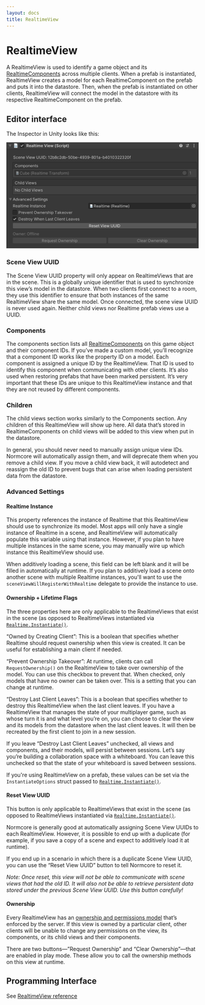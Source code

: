 ```yaml
---
layout: docs
title: RealtimeView
---
```

# RealtimeView

A RealtimeView is used to identify a game object and its [RealtimeComponents](./realtimecomponent.md) across multiple clients. When a prefab is instantiated, RealtimeView creates a model for each RealtimeComponent on the prefab and puts it into the datastore. Then, when the prefab is instantiated on other clients, RealtimeView will connect the model in the datastore with its respective RealtimeComponent on the prefab.

## Editor interface

The Inspector in Unity looks like this:

![](./assets/realtimeview.png "The RealtimeView inspector in Unity, with the Advanced Settings expanded.")

### Scene View UUID
The Scene View UUID property will only appear on RealtimeViews that are in the scene. This is a globally unique identifier that is used to synchronize this view’s model in the datastore. When two clients first connect to a room, they use this identifier to ensure that both instances of the same RealtimeView share the same model. Once connected, the scene view UUID is never used again. Neither child views nor Realtime prefab views use a UUID.

### Components
The components section lists all [RealtimeComponents](./realtimecomponent.md) on this game object and their component IDs. If you’ve made a custom model, you’ll recognize that a component ID works like the property ID on a model. Each component is assigned a unique ID by the RealtimeView. That ID is used to identify this component when communicating with other clients. It’s also used when restoring prefabs that have been marked persistent. It’s very important that these IDs are unique to this RealtimeView instance and that they are not reused by different components.

### Children
The child views section works similarly to the Components section. Any children of this RealtimeView will show up here. All data that’s stored in RealtimeComponents on child views will be added to this view when put in the datastore.

In general, you should never need to manually assign unique view IDs. Normcore will automatically assign them, and will deprecate them when you remove a child view. If you move a child view back, it will autodetect and reassign the old ID to prevent bugs that can arise when loading persistent data from the datastore.

### Advanced Settings
#### Realtime Instance

This property references the instance of Realtime that this RealtimeView should use to synchronize its model. Most apps will only have a single instance of Realtime in a scene, and RealtimeView will automatically populate this variable using that instance. However, if you plan to have multiple instances in the same scene, you may manually wire up which instance this RealtimeView should use.

When additively loading a scene, this field can be left blank and it will be filled in automatically at runtime. If you plan to additively load a scene onto another scene with multiple Realtime instances, you'll want to use the `sceneViewWillRegisterWithRealtime` delegate to provide the instance to use.

#### Ownership + Lifetime Flags
The three properties here are only applicable to the RealtimeViews that exist in the scene (as opposed to RealtimeViews instantiated via [`Realtime.Instantiate()`](../reference/classes/Normal.Realtime.Realtime.md).

“Owned by Creating Client”: This is a boolean that specifies whether Realtime should request ownership when this view is created. It can be useful for establishing a main client if needed.

“Prevent Ownership Takeover”: At runtime, clients can call `RequestOwnership()` on the RealtimeView to take over ownership of the model. You can use this checkbox to prevent that. When checked, only models that have no owner can be taken over. This is a setting that you can change at runtime.

“Destroy Last Client Leaves”: This is a boolean that specifies whether to destroy this RealtimeView when the last client leaves. If you have a RealtimeView that manages the state of your multiplayer game, such as whose turn it is and what level you’re on, you can choose to clear the view and its models from the datastore when the last client leaves. It will then be recreated by the first client to join in a new session.

If you leave “Destroy Last Client Leaves” unchecked, all views and components, and their models, will persist between sessions. Let’s say you’re building a collaboration space with a whiteboard. You can leave this unchecked so that the state of your whiteboard is saved between sessions.

If you're using RealtimeView on a prefab, these values can be set via the `InstantiateOptions` struct passed to [`Realtime.Instantiate()`](../reference/classes/Normal.Realtime.Realtime.md).

#### Reset View UUID
This button is only applicable to RealtimeViews that exist in the scene (as opposed to RealtimeViews instantiated via [`Realtime.Instantiate()`](../reference/classes/Normal.Realtime.Realtime.md). 

Normcore is generally good at automatically assigning Scene View UUIDs to each RealtimeView. However, it is possible to end up with a duplicate (for example, if you save a copy of a scene and expect to additively load it at runtime).

If you end up in a scenario in which there is a duplicate Scene View UUID, you can use the “Reset View UUID” button to tell Normcore to reset it.

*Note: Once reset, this view will not be able to communicate with scene views that had the old ID. It will also not be able to retrieve persistent data stored under the previous Scene View UUID. Use this button carefully!*

#### Ownership
Every RealtimeView has an [ownership and permissions model](../room/ownership-and-lifetime-flags.md) that’s enforced by the server. If this view is owned by a particular client, other clients will be unable to change any permissions on the view, its components, or its child views and their components.

There are two buttons—”Request Ownership” and “Clear Ownership”—that are enabled in play mode. These allow you to call the ownership methods on this view at runtime.

## Programming Interface
See [RealtimeView reference](../reference/classes/Normal.Realtime.RealtimeView.md)
